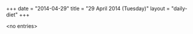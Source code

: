 +++
date = "2014-04-29"
title = "29 April 2014 (Tuesday)"
layout = "daily-diet"
+++


\<no entries\>

